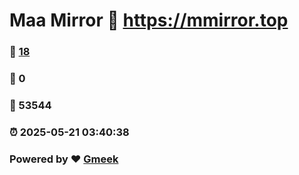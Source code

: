 # Maa Mirror :link: https://mmirror.top 
### :page_facing_up: [18](https://mmirror.top/tag.html) 
### :speech_balloon: 0 
### :hibiscus: 53544 
### :alarm_clock: 2025-05-21 03:40:38 
### Powered by :heart: [Gmeek](https://github.com/Meekdai/Gmeek)
